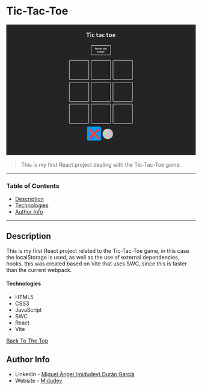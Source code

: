 # Tic-Tac-Toe


![Project Image](https://raw.githubusercontent.com/riveraaj/Tic-Tac-Toe/main/src/assets/Screenshot%20from%202023-05-25%2011-59-31.png)

> This is my first React project dealing with the Tic-Tac-Toe game.

---

### Table of Contents

- [Description](#description)
- [Technologies](#technologies)
- [Author Info](#author-info)

---

## Description

This is my first React project related to the Tic-Tac-Toe game, in this case the localStorage is used, as well as the use of external dependencies, hooks, this was created based on Vite that uses SWC, since this is faster than the current webpack.

#### Technologies

- HTML5
- CSS3
- JavaScript
- SWC
- React
- Vite

[Back To The Top](#Tic-Tac-Toe)

## Author Info

- Linkedin - [Miguel Ángel (midudev) Durán García](https://www.linkedin.com/in/midudev/?originalSubdomain)
- Website - [Midudev](https://midu.dev/)

